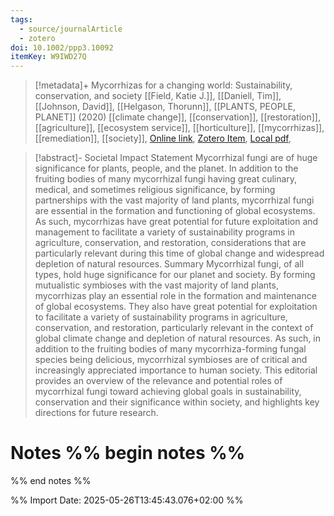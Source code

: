 ```yaml
---
tags:
  - source/journalArticle
  - zotero
doi: 10.1002/ppp3.10092
itemKey: W9IWD27Q
---
```

>[!metadata]+
> Mycorrhizas for a changing world: Sustainability, conservation, and society
> [[Field, Katie J.]], [[Daniell, Tim]], [[Johnson, David]], [[Helgason, Thorunn]], 
> [[PLANTS, PEOPLE, PLANET]] (2020)
> [[climate change]], [[conservation]], [[restoration]], [[agriculture]], [[ecosystem service]], [[horticulture]], [[mycorrhizas]], [[remediation]], [[society]], 
> [Online link](https://onlinelibrary.wiley.com/doi/abs/10.1002/ppp3.10092), [Zotero Item](zotero://select/library/items/W9IWD27Q), [Local pdf](file://C:/Users/aburg/Documents/references/zotero/storage/LEJL8873/Field2020_Mycorrhizaschanging.pdf), 

>[!abstract]-
>Societal Impact Statement Mycorrhizal fungi are of huge significance for plants, people, and the planet. In addition to the fruiting bodies of many mycorrhizal fungi having great culinary, medical, and sometimes religious significance, by forming partnerships with the vast majority of land plants, mycorrhizal fungi are essential in the formation and functioning of global ecosystems. As such, mycorrhizas have great potential for future exploitation and management to facilitate a variety of sustainability programs in agriculture, conservation, and restoration, considerations that are particularly relevant during this time of global change and widespread depletion of natural resources. Summary Mycorrhizal fungi, of all types, hold huge significance for our planet and society. By forming mutualistic symbioses with the vast majority of land plants, mycorrhizas play an essential role in the formation and maintenance of global ecosystems. They also have great potential for exploitation to facilitate a variety of sustainability programs in agriculture, conservation, and restoration, particularly relevant in the context of global climate change and depletion of natural resources. As such, in addition to the fruiting bodies of many mycorrhiza-forming fungal species being delicious, mycorrhizal symbioses are of critical and increasingly appreciated importance to human society. This editorial provides an overview of the relevance and potential roles of mycorrhizal fungi toward achieving global goals in sustainability, conservation and their significance within society, and highlights key directions for future research.

# Notes %% begin notes %%

%% end notes %%




%% Import Date: 2025-05-26T13:45:43.076+02:00 %%
